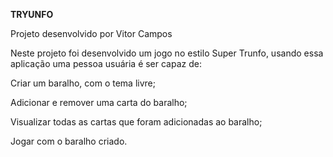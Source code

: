 __TRYUNFO__

Projeto desenvolvido por Vitor Campos

Neste projeto foi desenvolvido um jogo no estilo Super Trunfo, usando essa aplicação uma pessoa usuária é ser capaz de:

Criar um baralho, com o tema livre;

Adicionar e remover uma carta do baralho;

Visualizar todas as cartas que foram adicionadas ao baralho;

Jogar com o baralho criado.